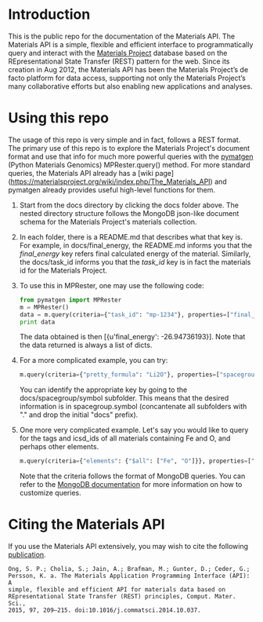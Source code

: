 # Introduction

This is the public repo for the documentation of the Materials API. The 
Materials API is a simple, flexible and efficient interface to programmatically
query and interact with the [Materials Project](https://www.materialsproject.org)
database based on the REpresentational State Transfer (REST) pattern for the
web. Since its creation in Aug 2012, the Materials API has been the Materials
Project’s de facto platform for data access, supporting not only the Materials
Project’s many collaborative efforts but also enabling new applications and
analyses.

# Using this repo

The usage of this repo is very simple and in fact, follows a REST format. The
primary use of this repo is to explore the Materials Project's document format
and use that info for much more powerful queries with the 
[pymatgen](http://www.pymatgen.org) (Python Materials Genomics) MPRester.query()
method. For more standard queries, the Materials API already has a [wiki page] (https://materialsproject.org/wiki/index.php/The_Materials_API) and
pymatgen already provides useful high-level functions for them.

1. Start from the docs directory by clicking the docs folder above.
   The nested directory structure follows the MongoDB json-like document schema
   for the Materials Project's materials collection.
2. In each folder, there is a README.md that describes what that key is. For
   example, in docs/final_energy, the README.md informs you that the 
   *final_energy* key refers final calculated energy of the material.
   Similarly, the docs/task_id informs you that the *task_id* key is in fact the
   materials id for the Materials Project.
3. To use this in MPRester, one may use the following code:

	```python
	from pymatgen import MPRester
	m = MPRester()
	data = m.query(criteria={"task_id": "mp-1234"}, properties=["final_energy"])
	print data
	```

   The data obtained is then [{u'final_energy': -26.94736193}]. Note that the
   data returned is always a list of dicts.
4. For a more complicated example, you can try:

	```python
	m.query(criteria={"pretty_formula": "Li2O"}, properties=["spacegroup.symbol"])
	```

   You can identify the appropriate key by going to the docs/spacegroup/symbol
   subfolder. This means that the desired information is in spacegroup.symbol
   (concantenate all subfolders with "." and drop the initial "docs" prefix).
5. One more very complicated example. Let's say you would like to query for the
   tags and icsd_ids of all materials containing Fe and O, and perhaps other
   elements.

    ```python
    m.query(criteria={"elements": {"$all": ["Fe", "O"]}}, properties=["exp.tags", "icsd_id"])
    ```
   
   Note that the criteria follows the format of MongoDB queries. You can refer
   to the [MongoDB documentation](http://docs.mongodb.org/manual/) for more
   information on how to customize queries.


# Citing the Materials API

If you use the Materials API extensively, you may wish to cite the following 
[publication](http://dx.doi.org/10.1016/j.commatsci.2014.10.037).

	Ong, S. P.; Cholia, S.; Jain, A.; Brafman, M.; Gunter, D.; Ceder, G.; 
	Persson, K. a. The Materials Application Programming Interface (API): A 
	simple, flexible and efficient API for materials data based on
	REpresentational State Transfer (REST) principles, Comput. Mater. Sci.,
	2015, 97, 209–215. doi:10.1016/j.commatsci.2014.10.037.
